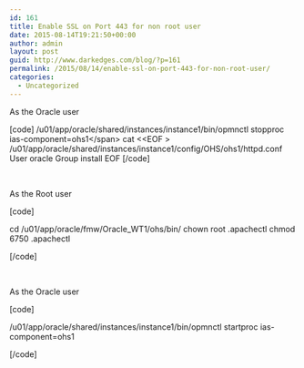 ```yaml
---
id: 161
title: Enable SSL on Port 443 for non root user
date: 2015-08-14T19:21:50+00:00
author: admin
layout: post
guid: http://www.darkedges.com/blog/?p=161
permalink: /2015/08/14/enable-ssl-on-port-443-for-non-root-user/
categories:
  - Uncategorized
---
```

As the Oracle user

[code]
/u01/app/oracle/shared/instances/instance1/bin/opmnctl stopproc ias-component=ohs1&lt;/span&gt;
cat &lt;&lt;EOF &gt; /u01/app/oracle/shared/instances/instance1/config/OHS/ohs1/httpd.conf
User oracle
Group install
EOF
[/code]

&nbsp;

As the Root user

[code]

cd /u01/app/oracle/fmw/Oracle_WT1/ohs/bin/
chown root .apachectl
chmod 6750 .apachectl 

[/code]

&nbsp;

As the Oracle user

[code]

/u01/app/oracle/shared/instances/instance1/bin/opmnctl startproc ias-component=ohs1

[/code]
